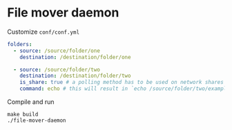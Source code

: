 # File mover daemon
Customize `conf/conf.yml`

```yaml
folders:
  - source: /source/folder/one
    destination: /destination/folder/one

  - source: /source/folder/two
    destination: /destination/folder/two
    is_share: true # a polling method has to be used on network shares
    command: echo # this will result in `echo /source/folder/two/example.txt` before the move
```

Compile and run
```
make build
./file-mover-daemon
```
